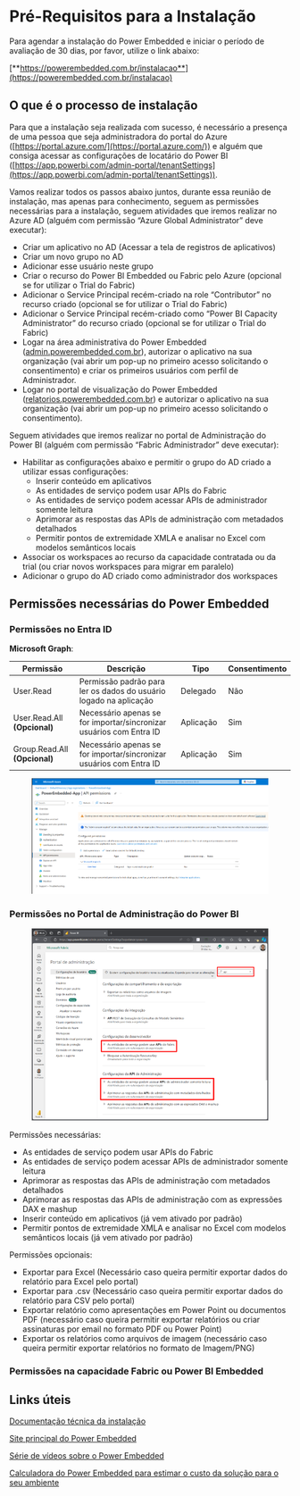 # Pré-Requisitos para a Instalação

Para agendar a instalação do Power Embedded e iniciar o período de avaliação de 30 dias, por favor, utilize o link abaixo:

[**https://powerembedded.com.br/instalacao**](https://powerembedded.com.br/instalacao)



## O que é o processo de instalação

Para que a instalação seja realizada com sucesso, é necessário a presença de uma pessoa que seja administradora do portal do Azure ([https://portal.azure.com/](https://portal.azure.com/)) e alguém que consiga acessar as configurações de locatário do Power BI ([https://app.powerbi.com/admin-portal/tenantSettings](https://app.powerbi.com/admin-portal/tenantSettings)).

Vamos realizar todos os passos abaixo juntos, durante essa reunião de instalação, mas apenas para conhecimento, seguem as permissões necessárias para a instalação, seguem atividades que iremos realizar no Azure AD (alguém com permissão “Azure Global Administrator” deve executar):

* Criar um aplicativo no AD (Acessar a tela de registros de aplicativos)
* Criar um novo grupo no AD
* Adicionar esse usuário neste grupo
* Criar o recurso do Power BI Embedded ou Fabric pelo Azure (opcional se for utilizar o Trial do Fabric)
* Adicionar o Service Principal recém-criado na role “Contributor” no recurso criado (opcional se for utilizar o Trial do Fabric)
* Adicionar o Service Principal recém-criado como “Power BI Capacity Administrator” do recurso criado  (opcional se for utilizar o Trial do Fabric)
* Logar na área administrativa do Power Embedded ([admin.powerembedded.com.br](https://admin.powerembedded.com.br/)), autorizar o aplicativo na sua organização (vai abrir um pop-up no primeiro acesso solicitando o consentimento) e criar os primeiros usuários com perfil de Administrador.
* Logar no portal de visualização do Power Embedded ([relatorios.powerembedded.com.br](https://relatorios.powerembedded.com.br/)) e autorizar o aplicativo na sua organização (vai abrir um pop-up no primeiro acesso solicitando o consentimento).

&#x20;

Seguem atividades que iremos realizar no portal de Administração do Power BI (alguém com permissão “Fabric Administrador” deve executar):

* Habilitar as configurações abaixo e permitir o grupo do AD criado a utilizar essas configurações:
  * Inserir conteúdo em aplicativos
  * As entidades de serviço podem usar APIs do Fabric
  * As entidades de serviço podem acessar APIs de administrador somente leitura
  * Aprimorar as respostas das APIs de administração com metadados detalhados
  * Permitir pontos de extremidade XMLA e analisar no Excel com modelos semânticos locais
* Associar os workspaces ao recurso da capacidade contratada ou da trial (ou criar novos workspaces para migrar em paralelo)
* Adicionar o grupo do AD criado como administrador dos workspaces



## Permissões necessárias do Power Embedded

### Permissões no Entra ID

**Microsoft Graph**:

<table><thead><tr><th width="139">Permissão</th><th width="358">Descrição</th><th width="102">Tipo</th><th>Consentimento</th></tr></thead><tbody><tr><td>User.Read</td><td>Permissão padrão para ler os dados do usuário logado na aplicação</td><td>Delegado</td><td>Não</td></tr><tr><td>User.Read.All <strong>(Opcional)</strong></td><td>Necessário apenas se for importar/sincronizar usuários com Entra ID</td><td>Aplicação</td><td>Sim</td></tr><tr><td>Group.Read.All <strong>(Opcional)</strong></td><td>Necessário apenas se for importar/sincronizar usuários com Entra ID</td><td>Aplicação</td><td>Sim</td></tr></tbody></table>

<figure><img src="../../.gitbook/assets/image.png" alt=""><figcaption></figcaption></figure>



### Permissões no Portal de Administração do Power BI

<figure><img src="../../.gitbook/assets/image (418).png" alt=""><figcaption></figcaption></figure>

Permissões necessárias:

* As entidades de serviço podem usar APIs do Fabric
* As entidades de serviço podem acessar APIs de administrador somente leitura
* Aprimorar as respostas das APIs de administração com metadados detalhados
* Aprimorar as respostas das APIs de administração com as expressões DAX e mashup
* Inserir conteúdo em aplicativos (já vem ativado por padrão)
* Permitir pontos de extremidade XMLA e analisar no Excel com modelos semânticos locais (já vem ativado por padrão)



Permissões opcionais:

* Exportar para Excel (Necessário caso queira permitir exportar dados do relatório para Excel pelo portal)
* Exportar para .csv (Necessário caso queira permitir exportar dados do relatório para CSV pelo portal)
* Exportar relatório como apresentações em Power Point ou documentos PDF (necessário caso queira permitir exportar relatórios ou criar assinaturas por email no formato PDF ou Power Point)
* Exportar os relatórios como arquivos de imagem (necessário caso queira permitir exportar relatórios no formato de Imagem/PNG)



### Permissões na capacidade Fabric ou Power BI Embedded





## Links úteis

[Documentação técnica da instalação](trial-do-fabric.md)

[Site principal do Power Embedded](https://powerembedded.com.br)

[Série de vídeos sobre o Power Embedded](https://powerembedded.com.br/videos)

[Calculadora do Power Embedded para estimar o custo da solução para o seu ambiente](https://powerembedded.com.br/calculadora)

